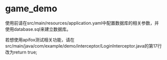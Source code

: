 # game_demo
使用前请在src/main/resources/application.yaml中配置数据库的相关参数，并使用database.sql来建立数据库。

若想使用apifox测试相关功能，请在src/main/java/com/example/demo/interceptor/LoginInterceptor.java的第17行改为return true;
